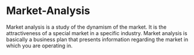 # Market-Analysis
Market analysis is a study of the dynamism of the market. It is the attractiveness of a special market in a specific industry.  Market analysis is basically a business plan that presents information regarding the market in which you are operating in.
